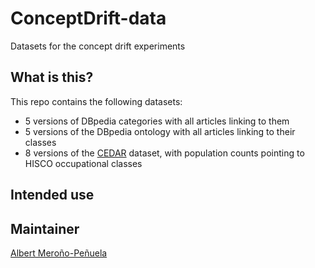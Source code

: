 ConceptDrift-data
=================

Datasets for the concept drift experiments

## What is this?

This repo contains the following datasets:

- 5 versions of DBpedia categories with all articles linking to them
- 5 versions of the DBpedia ontology with all articles linking to their classes
- 8 versions of the [CEDAR](http://www.cedar-project.nl/) dataset, with population counts pointing to HISCO occupational classes


## Intended use

## Maintainer

[Albert Meroño-Peñuela](https://github.com/albertmeronyo/)